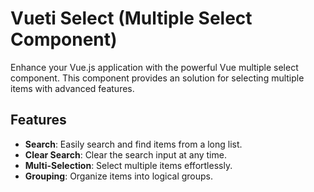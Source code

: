 # Vueti Select (Multiple Select Component)

Enhance your Vue.js application with the powerful Vue multiple select component. This component provides an solution for selecting multiple items with advanced features.

## Features

- **Search**: Easily search and find items from a long list.
- **Clear Search**: Clear the search input at any time.
- **Multi-Selection**: Select multiple items effortlessly.
- **Grouping**: Organize items into logical groups.